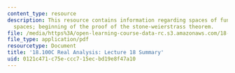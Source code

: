 ```yaml
---
content_type: resource
description: This resource contains information regarding spaces of functions as metric
  spaces; beginning of the proof of the stone-weierstrass theorem.
file: /media/https%3A/open-learning-course-data-rc.s3.amazonaws.com/18-100c-real-analysis-fall-2012/0121c471c75eccc715ecbd19e8f47a10_MIT18_100CF12_l18sum.pdf
file_type: application/pdf
resourcetype: Document
title: '18.100C Real Analysis: Lecture 18 Summary'
uid: 0121c471-c75e-ccc7-15ec-bd19e8f47a10
---
```

